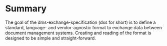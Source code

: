 # Summary
The goal of the dms-exchange-specification (dxs for  short) is to define a standard, language- and vendor-agnostic format to exchange data between document management systems. Creating and reading of the format is designed to be simple and straight-forward.